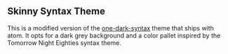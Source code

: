## Skinny Syntax Theme

This is a modified version of the [one-dark-syntax](https://github.com/atom/one-dark-syntax) theme that ships with atom. It opts for a dark grey background and a color pallet inspired by the Tomorrow Night Eighties syntax theme.
